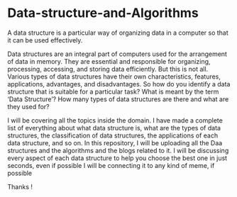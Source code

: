# Data-structure-and-Algorithms
A data structure is a particular way of organizing data in a computer so that it can be used effectively.

Data structures are an integral part of computers used for the arrangement of data in memory. They are essential and responsible for organizing, processing, accessing, and storing data efficiently. But this is not all. Various types of data structures have their own characteristics, features, applications, advantages, and disadvantages. So how do you identify a data structure that is suitable for a particular task? What is meant by the term ‘Data Structure’? How many types of data structures are there and what are they used for?

I will be covering all the topics inside the domain. I have made a complete list of everything about what data structure is, what are the types of data structures, the classification of data structures, the applications of each data structure, and so on. 
In this repository, I will be uploading all the Daa structures and the algorithms and the blogs related to it. I will be discussing every aspect of each data structure to help you choose the best one in just seconds, even if possible I will be connecting it to any kind of meme, if possible

Thanks !
